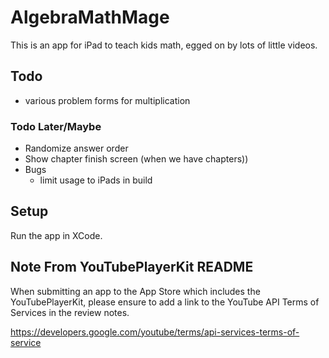 # AlgebraMathMage 

This is an app for iPad to teach kids math, egged on by lots of little videos.

## Todo 
 * various problem forms for multiplication
 
### Todo Later/Maybe
 * Randomize answer order
 * Show chapter finish screen (when we have chapters))
 * Bugs
   * limit usage to iPads in build

## Setup
Run the app in XCode.

## Note From YouTubePlayerKit README
When submitting an app to the App Store which includes the YouTubePlayerKit, please ensure to add a link to the YouTube API Terms of Services in the review notes.

https://developers.google.com/youtube/terms/api-services-terms-of-service


